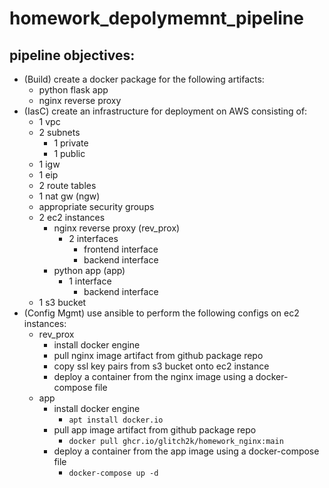 # homework_depolymemnt_pipeline
## pipeline objectives:
  * (Build) create a docker package for the following artifacts:
    * python flask app
    * nginx reverse proxy
  * (IasC) create an infrastructure for deployment on AWS consisting of:
    * 1 vpc
    * 2 subnets
      * 1 private
      * 1 public
    * 1 igw
    * 1 eip
    * 2 route tables
    * 1 nat gw (ngw)
    * appropriate security groups
    * 2 ec2 instances
      * nginx reverse proxy (rev_prox)
        * 2 interfaces
          * frontend interface
          * backend interface
      * python app (app)
        * 1 interface
          * backend interface
    * 1 s3 bucket
  * (Config Mgmt) use ansible to perform the following configs on ec2 instances:
    * rev_prox
      * install docker engine
      * pull nginx image artifact from github package repo
      * copy ssl key pairs from s3 bucket onto ec2 instance
      * deploy a container from the nginx image using a docker-compose file
    * app
      * install docker engine
        * ```apt install docker.io```
      * pull app image artifact from github package repo
        * ```docker pull ghcr.io/glitch2k/homework_nginx:main```
      * deploy a container from the app image using a docker-compose file
        * ```docker-compose up -d```